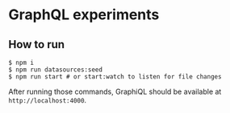 # GraphQL experiments

## How to run

```shell
$ npm i
$ npm run datasources:seed
$ npm run start # or start:watch to listen for file changes
```

After running those commands, GraphiQL should be available at `http://localhost:4000`.

